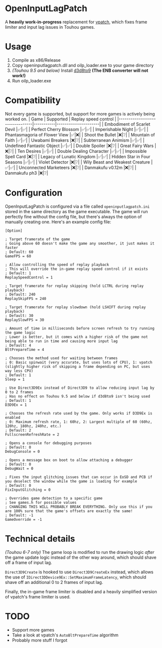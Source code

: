 # OpenInputLagPatch

A **heavily work-in-progress** replacement for [vpatch](https://ux.getuploader.com/swmplv75e/), which fixes frame limiter and input lag issues in Touhou games.

# Usage
1. Compile as x86/Release
2. Copy openinputlagpatch.dll and oilp_loader.exe to your game directory
3. *(Touhou 9.5 and below)* Install [d3d8to9](https://github.com/crosire/d3d8to9) **(The ENB converter will not work!)**
4. Run oilp_loader.exe

# Compatibility
Not every game is supported, but support for more games is actively being worked on.
| Game                            | Supported | Replay speed control |
|---------------------------------|-----------|----------------------|
| Embodiment of Scarlet Devil     |✅|✅|
| Perfect Cherry Blossom          |✅|✅|
| Imperishable Night              |✅|✅|
| Phantasmagoria of Flower View   |✅|❌|
| Shoot the Bullet                |❌|❔|
| Mountain of Faith               |✅|✅|
| Uwabami Breakers                |❌|❔|
| Subterranean Animism            |✅|✅|
| Undefined Fantastic Object      |✅|✅|
| Double Spoiler                  |❌|❔|
| Great Fairy Wars                |❌|❔|
| Ten Desires                     |✅|✅|
| Double Dealing Character        |✅|✅|
| Impossible Spell Card           |❌|❔|
| Legacy of Lunatic Kingdom       |✅|✅|
| Hidden Star in Four Seasons     |✅|✅|
| Violet Detector                 |❌|❔|
| Wily Beast and Weakest Creature |✅|✅|
| Unconnected Marketeers          |❌|❔|
| Danmakufu v0.12m                |❌|❔|
| Danmakufu ph3                   |❌|❔|

# Configuration
OpenInputLagPatch is configured via a file called `openinputlagpatch.ini` stored in the same directory as the game executable. The game will run perfectly fine without the config file, but there's always the option of manually creating one. Here's an example config file:
```
[Option]

; Target framerate of the game
; Going above 60 doesn't make the game any smoother, it just makes it faster
; Default: 60
GameFPS = 60

; Allow controlling the speed of replay playback
; This will override the in-game replay speed control if it exists
; Default: 1
ReplaySpeedControl = 1

; Target framerate for replay skipping (hold LCTRL during replay playback)
; Default: 240
ReplaySkipFPS = 240

; Target framerate for replay slowdown (hold LSHIFT during replay playback)
; Default: 30
ReplaySlowFPS = 30

; Amount of time in milliseconds before screen refresh to try running the game logic
; Lower is better, but it comes with a higher risk of the game not being able to run in time and causing more input lag
; Default: 4
BltPrepareTime = 4

; Chooses the method used for waiting between frames
; 0: Basic spinwait (very accurate, but uses lots of CPU), 1: vpatch (slightly higher risk of skipping a frame depending on PC, but uses way less CPU)
; Default: 1
Sleep = 1

; Use Direct3D9Ex instead of Direct3D9 to allow reducing input lag by 0 to 2 frames
; Has no effect on Touhou 9.5 and below if d3d8to9 isn't being used
; Default: 1
D3D9Ex = 1

; Chooses the refresh rate used by the game. Only works if D3D9Ex is enabled
; 0: Maximum refresh rate, 1: 60hz, 2: Largest multiple of 60 (60hz, 120hz, 180hz, 240hz, etc.)
; Default: 2
FullscreenRefreshRate = 2

; Opens a console for debugging purposes
; Default: 0
DebugConsole = 0

; Opens a message box on boot to allow attaching a debugger
; Default: 0
DebugWait = 0

; Fixes the input glitching issues that can occur in EoSD and PCB if you deselect the window while the game is loading for example
; Default: 0
FixInputGlitching = 0

; Overrides game detection to a specific game
; See games.h for possible values
; CHANGING THIS WILL PROBABLY BREAK EVERYTHING. Only use this if you are 100% sure that the game's offsets are exactly the same!
; Default: -1
GameOverride = -1
```

# Technical details
*(Touhou 6-7 only)* The game loop is modified to run the drawing logic *after* the game update logic instead of the other way around, which should shave off a frame of input lag.

`Direct3D9Create` is hooked to use `Direct3D9CreateEx` instead, which allows the use of `IDirect3DDevice9Ex::SetMaximumFrameLatency`, which should shave off an additional 0 to 2 frames of input lag.

Finally, the in-game frame limiter is disabled and a heavily simplified version of vpatch's frame limiter is used.

# TODO
- Support more games
- Take a look at vpatch's `AutoBltPrepareTime` algorithm
- Probably more stuff I forgot
